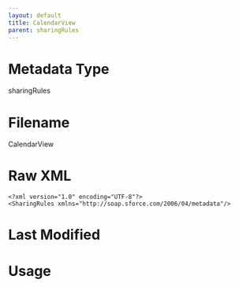 ```yaml
---
layout: default
title: CalendarView
parent: sharingRules
---
```

# Metadata Type
sharingRules


# Filename 
CalendarView


# Raw XML
```
<?xml version="1.0" encoding="UTF-8"?>
<SharingRules xmlns="http://soap.sforce.com/2006/04/metadata"/>
```


# Last Modified


# Usage
